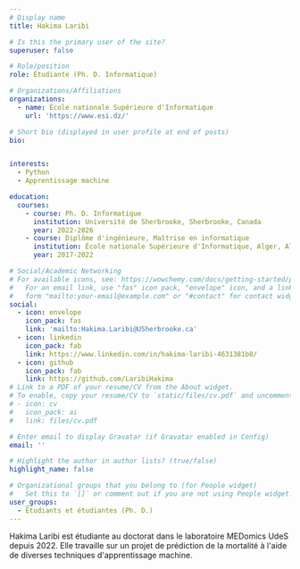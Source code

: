 ```yaml
---
# Display name
title: Hakima Laribi

# Is this the primary user of the site?
superuser: false

# Role/position
role: Étudiante (Ph. D. Informatique)

# Organizations/Affiliations
organizations:
  - name: École nationale Supérieure d'Informatique
    url: 'https://www.esi.dz/'

# Short bio (displayed in user profile at end of posts)
bio: 


interests:
  - Python
  - Apprentissage machine

education:
  courses:
    - course: Ph. D. Informatique
      institution: Université de Sherbrooke, Sherbrooke, Canada
      year: 2022-2026
    - course: Diplôme d'ingénieure, Maîtrise en informatique
      institution: École nationale Supérieure d'Informatique, Alger, Algérie
      year: 2017-2022

# Social/Academic Networking
# For available icons, see: https://wowchemy.com/docs/getting-started/page-builder/#icons
#   For an email link, use "fas" icon pack, "envelope" icon, and a link in the
#   form "mailto:your-email@example.com" or "#contact" for contact widget.
social:
  - icon: envelope
    icon_pack: fas
    link: 'mailto:Hakima.Laribi@USherbrooke.ca'
  - icon: linkedin
    icon_pack: fab
    link: https://www.linkedin.com/in/hakima-laribi-4631381b8/
  - icon: github
    icon_pack: fab
    link: https://github.com/LaribiHakima
# Link to a PDF of your resume/CV from the About widget.
# To enable, copy your resume/CV to `static/files/cv.pdf` and uncomment the lines below.
# - icon: cv
#   icon_pack: ai
#   link: files/cv.pdf

# Enter email to display Gravatar (if Gravatar enabled in Config)
email: ''

# Highlight the author in author lists? (true/false)
highlight_name: false

# Organizational groups that you belong to (for People widget)
#   Set this to `[]` or comment out if you are not using People widget.
user_groups:
  - Étudiants et étudiantes (Ph. D.)
---
```


Hakima Laribi est étudiante au doctorat dans le laboratoire MEDomics UdeS depuis 2022. 
Elle travaille sur un projet de prédiction de la mortalité à l'aide de diverses techniques d'apprentissage machine.
